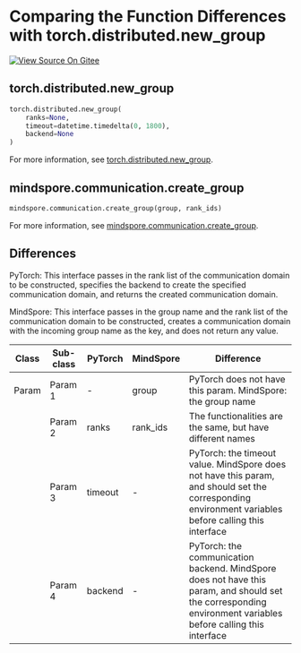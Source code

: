 # Comparing the Function Differences with torch.distributed.new_group

[![View Source On Gitee](https://mindspore-website.obs.cn-north-4.myhuaweicloud.com/website-images/master/resource/_static/logo_source_en.png)](https://gitee.com/mindspore/docs/blob/master/docs/mindspore/source_en/note/api_mapping/pytorch_diff/create_group.md)

## torch.distributed.new_group

```python
torch.distributed.new_group(
    ranks=None,
    timeout=datetime.timedelta(0, 1800),
    backend=None
)
```

For more information, see [torch.distributed.new_group](https://pytorch.org/docs/1.8.1/distributed.html#torch.distributed.new_group).

## mindspore.communication.create_group

```python
mindspore.communication.create_group(group, rank_ids)
```

For more information, see [mindspore.communication.create_group](https://mindspore.cn/docs/en/master/api_python/mindspore.communication.html#mindspore.communication.create_group).

## Differences

PyTorch: This interface passes in the rank list of the communication domain to be constructed, specifies the backend to create the specified communication domain, and returns the created communication domain.

MindSpore: This interface passes in the group name and the rank list of the communication domain to be constructed, creates a communication domain with the incoming group name as the key, and does not return any value.

| Class | Sub-class |PyTorch | MindSpore | Difference |
| --- | --- | --- | --- |---|
| Param | Param 1 | - | group | PyTorch does not have this param. MindSpore: the group name|
| | Param 2 | ranks | rank_ids | The functionalities are the same, but have different names|
| | Param 3 | timeout | - |PyTorch: the timeout value. MindSpore does not have this param, and should set the corresponding environment variables before calling this interface|
| | Param 4 | backend | - |PyTorch: the communication backend. MindSpore does not have this param, and should set the corresponding environment variables before calling this interface|
